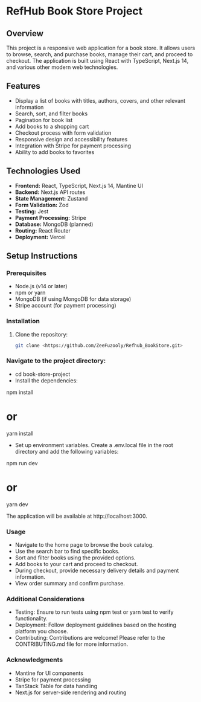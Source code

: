 # RefHub Book Store Project

## Overview

This project is a responsive web application for a book store. It allows users to browse, search, and purchase books, manage their cart, and proceed to checkout. The application is built using React with TypeScript, Next.js 14, and various other modern web technologies.

## Features

- Display a list of books with titles, authors, covers, and other relevant information
- Search, sort, and filter books
- Pagination for book list
- Add books to a shopping cart
- Checkout process with form validation
- Responsive design and accessibility features
- Integration with Stripe for payment processing
- Ability to add books to favorites

## Technologies Used

- **Frontend:** React, TypeScript, Next.js 14, Mantine UI
- **Backend:** Next.js API routes
- **State Management:** Zustand
- **Form Validation:** Zod
- **Testing:** Jest
- **Payment Processing:** Stripe
- **Database:** MongoDB (planned)
- **Routing:** React Router
- **Deployment:** Vercel

## Setup Instructions

### Prerequisites

- Node.js (v14 or later)
- npm or yarn
- MongoDB (if using MongoDB for data storage)
- Stripe account (for payment processing)

### Installation

1. Clone the repository:

   ```bash
   git clone <https://github.com/ZeeFuzooly/Refhub_BookStore.git>

### Navigate to the project directory:

- cd book-store-project
- Install the dependencies:

npm install
# or
yarn install
- Set up environment variables. Create a .env.local file in the root directory and add the following variables:



npm run dev
# or
yarn dev

The application will be available at http://localhost:3000.

### Usage
- Navigate to the home page to browse the book catalog.
- Use the search bar to find specific books.
- Sort and filter books using the provided options.
- Add books to your cart and proceed to checkout.
- During checkout, provide necessary delivery details and payment information.
- View order summary and confirm purchase.

### Additional Considerations
- Testing: Ensure to run tests using npm test or yarn test to verify functionality.
- Deployment: Follow deployment guidelines based on the hosting platform you choose.
- Contributing: Contributions are welcome! Please refer to the CONTRIBUTING.md file for more information.


### Acknowledgments
- Mantine for UI components
- Stripe for payment processing
- TanStack Table for data handling
- Next.js for server-side rendering and routing
